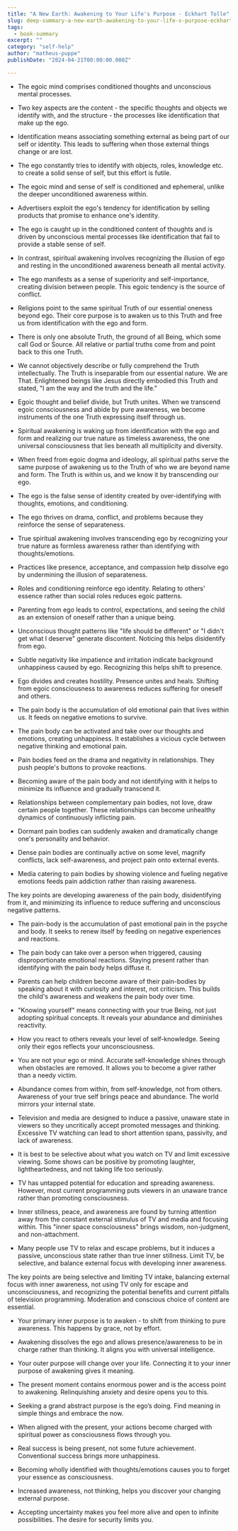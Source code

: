 ```yaml
---
title: "A New Earth: Awakening to Your Life's Purpose - Eckhart Tolle"
slug: deep-summary-a-new-earth-awakening-to-your-life-s-purpose-eckhart-tolle
tags: 
  - book-summary
excerpt: ""
category: "self-help"
author: "matheus-puppe"
publishDate: "2024-04-21T00:00:00.000Z"

---
```





- The egoic mind comprises conditioned thoughts and unconscious mental processes. 

- Two key aspects are the content - the specific thoughts and objects we identify with, and the structure - the processes like identification that make up the ego.

- Identification means associating something external as being part of our self or identity. This leads to suffering when those external things change or are lost. 

- The ego constantly tries to identify with objects, roles, knowledge etc. to create a solid sense of self, but this effort is futile. 

- The egoic mind and sense of self is conditioned and ephemeral, unlike the deeper unconditioned awareness within. 

- Advertisers exploit the ego's tendency for identification by selling products that promise to enhance one's identity.

- The ego is caught up in the conditioned content of thoughts and is driven by unconscious mental processes like identification that fail to provide a stable sense of self. 

- In contrast, spiritual awakening involves recognizing the illusion of ego and resting in the unconditioned awareness beneath all mental activity.



 

- The ego manifests as a sense of superiority and self-importance, creating division between people. This egoic tendency is the source of conflict. 

- Religions point to the same spiritual Truth of our essential oneness beyond ego. Their core purpose is to awaken us to this Truth and free us from identification with the ego and form. 

- There is only one absolute Truth, the ground of all Being, which some call God or Source. All relative or partial truths come from and point back to this one Truth. 

- We cannot objectively describe or fully comprehend the Truth intellectually. The Truth is inseparable from our essential nature. We are That. Enlightened beings like Jesus directly embodied this Truth and stated, "I am the way and the truth and the life."

- Egoic thought and belief divide, but Truth unites. When we transcend egoic consciousness and abide by pure awareness, we become instruments of the one Truth expressing itself through us. 

- Spiritual awakening is waking up from identification with the ego and form and realizing our true nature as timeless awareness, the one universal consciousness that lies beneath all multiplicity and diversity.

- When freed from egoic dogma and ideology, all spiritual paths serve the same purpose of awakening us to the Truth of who we are beyond name and form. The Truth is within us, and we know it by transcending our ego.



- The ego is the false sense of identity created by over-identifying with thoughts, emotions, and conditioning. 

- The ego thrives on drama, conflict, and problems because they reinforce the sense of separateness.

- True spiritual awakening involves transcending ego by recognizing your true nature as formless awareness rather than identifying with thoughts/emotions.

- Practices like presence, acceptance, and compassion help dissolve ego by undermining the illusion of separateness. 

- Roles and conditioning reinforce ego identity. Relating to others' essence rather than social roles reduces egoic patterns.

- Parenting from ego leads to control, expectations, and seeing the child as an extension of oneself rather than a unique being.

- Unconscious thought patterns like "life should be different" or "I didn't get what I deserve" generate discontent. Noticing this helps disidentify from ego.

- Subtle negativity like impatience and irritation indicate background unhappiness caused by ego. Recognizing this helps shift to presence.

- Ego divides and creates hostility. Presence unites and heals. Shifting from egoic consciousness to awareness reduces suffering for oneself and others.

 

- The pain body is the accumulation of old emotional pain that lives within us. It feeds on negative emotions to survive. 

- The pain body can be activated and take over our thoughts and emotions, creating unhappiness. It establishes a vicious cycle between negative thinking and emotional pain.

- Pain bodies feed on the drama and negativity in relationships. They push people's buttons to provoke reactions. 

- Becoming aware of the pain body and not identifying with it helps to minimize its influence and gradually transcend it.

- Relationships between complementary pain bodies, not love, draw certain people together. These relationships can become unhealthy dynamics of continuously inflicting pain.

- Dormant pain bodies can suddenly awaken and dramatically change one's personality and behavior. 

- Dense pain bodies are continually active on some level, magnify conflicts, lack self-awareness, and project pain onto external events.

- Media catering to pain bodies by showing violence and fueling negative emotions feeds pain addiction rather than raising awareness.

The key points are developing awareness of the pain body, disidentifying from it, and minimizing its influence to reduce suffering and unconscious negative patterns.

- The pain-body is the accumulation of past emotional pain in the psyche and body. It seeks to renew itself by feeding on negative experiences and reactions.

- The pain body can take over a person when triggered, causing disproportionate emotional reactions. Staying present rather than identifying with the pain body helps diffuse it.

- Parents can help children become aware of their pain-bodies by speaking about it with curiosity and interest, not criticism. This builds the child's awareness and weakens the pain body over time.

- "Knowing yourself" means connecting with your true Being, not just adopting spiritual concepts. It reveals your abundance and diminishes reactivity.

- How you react to others reveals your level of self-knowledge. Seeing only their egos reflects your unconsciousness. 

- You are not your ego or mind. Accurate self-knowledge shines through when obstacles are removed. It allows you to become a giver rather than a needy victim.

- Abundance comes from within, from self-knowledge, not from others. Awareness of your true self brings peace and abundance. The world mirrors your internal state.



- Television and media are designed to induce a passive, unaware state in viewers so they uncritically accept promoted messages and thinking. Excessive TV watching can lead to short attention spans, passivity, and lack of awareness. 

- It is best to be selective about what you watch on TV and limit excessive viewing. Some shows can be positive by promoting laughter, lightheartedness, and not taking life too seriously.  

- TV has untapped potential for education and spreading awareness. However, most current programming puts viewers in an unaware trance rather than promoting consciousness.

- Inner stillness, peace, and awareness are found by turning attention away from the constant external stimulus of TV and media and focusing within. This "inner space consciousness" brings wisdom, non-judgment, and non-attachment.

- Many people use TV to relax and escape problems, but it induces a passive, unconscious state rather than true inner stillness. Limit TV, be selective, and balance external focus with developing inner awareness.

The key points are being selective and limiting TV intake, balancing external focus with inner awareness, not using TV only for escape and unconsciousness, and recognizing the potential benefits and current pitfalls of television programming. Moderation and conscious choice of content are essential.

 

- Your primary inner purpose is to awaken - to shift from thinking to pure awareness. This happens by grace, not by effort. 

- Awakening dissolves the ego and allows presence/awareness to be in charge rather than thinking. It aligns you with universal intelligence.

- Your outer purpose will change over your life. Connecting it to your inner purpose of awakening gives it meaning. 

- The present moment contains enormous power and is the access point to awakening. Relinquishing anxiety and desire opens you to this.

- Seeking a grand abstract purpose is the ego’s doing. Find meaning in simple things and embrace the now. 

- When aligned with the present, your actions become charged with spiritual power as consciousness flows through you. 

- Real success is being present, not some future achievement. Conventional success brings more unhappiness.

- Becoming wholly identified with thoughts/emotions causes you to forget your essence as consciousness. 

- Increased awareness, not thinking, helps you discover your changing external purpose. 

- Accepting uncertainty makes you feel more alive and open to infinite possibilities. The desire for security limits you.


